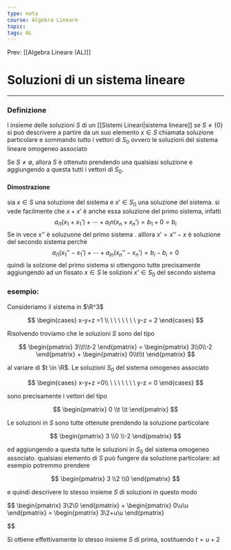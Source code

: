 ```yaml
---
type: nota
course: Algebra Lineare
topic: 
tags: AL
---
```


Prev: [[Algebra Lineare (AL)]]

# Soluzioni di un sistema lineare
---

### Definizione
l insieme delle soluzioni $S$ di un [[Sistemi Lineari|sistema lineare]] se $S \not= \{0\}$ si può descrivere a partire da un suo elemento  $x \in S$ chiamata soluzione particolare  e sommando tutto i vettori di $S_0$ ovvero le soluzioni del sistema lineare omogeneo associato

Se $S \not= ∅$, allora $S$ è ottenuto prendendo una qualsiasi soluzione  e aggiungendo a questa tutti i vettori di $S_0$.
#### Dimostrazione 
sia $x \in S$ una soluzione del sistema e $x’ \in S_0$ una soluzione del sistema. si vede facilmente che $x+x’$ è anche essa soluzione del primo sistema, infatti
$$a_{i1}(x_1+x_1’) + \cdots+a_in(x_n+x_n’) = b_1+0=b_i$$
Se in vece $x’’$ è soluzuone del primo sistema . alllora $x’ = x’’-x$ è soluzione del secondo sistema perchè 
$$a_{i1}(x_1’’-x_1’) + \cdots+a_{in}(x_n’’-x_n’) = b_i-b_i=0$$
quindi la solzione del primo sistema si ottengono tutte precisamente aggiungendo ad un fissato $x \in S$ le solizioni $x’ \in S_0$ del secondo sistema 





### esempio:
Consideriamo il sistema in $\R^3$

$$
\begin{cases}
x-y+z =1 \\
\ \ \ \ \ \ \  y-z = 2
\end{cases}
$$

Risolvendo troviamo che le soluzioni $S$ sono del tipo

$$
\begin{pmatrix}
 3\\t\\t-2
\end{pmatrix} =
\begin{pmatrix}
 3\\0\\-2
\end{pmatrix} +
\begin{pmatrix}
 0\\t\\t
\end{pmatrix}
$$

al variare di $t \in \R$. Le soluzioni $S_0$ del sistema omogeneo associato

$$
\begin{cases}
x-y+z =0\\
\ \ \ \ \ \ \  y-z = 0
\end{cases}
$$

sono precisamente i vettori del tipo

$$
\begin{pmatrix}
0 \\t \\t
\end{pmatrix}
$$

Le soluzioni in $S$ sono tutte ottenute prendendo la soluzione particolare

$$
\begin{pmatrix}
3 \\0 \\-2
\end{pmatrix}
$$

ed aggiungendo a questa tutte le soluzioni in $S_0$ del sistema omogeneo associato. qualsiasi elemento di $S$ può fungere da soluzione particolare: ad esempio potremmo prendere

$$
\begin{pmatrix}
3 \\2 \\0
\end{pmatrix}
$$

e quindi descrivere lo stesso insieme $S$ di soluzioni in questo modo

$$
\begin{pmatrix}
3\\2\\0
\end{pmatrix} +
\begin{pmatrix}
0\\u\\u
\end{pmatrix} =
\begin{pmatrix}
3\\2+u\\u
\end{pmatrix}

$$

Si ottiene effettivamente lo stesso insieme $S$ di prima, sostituendo $t = u+2$
